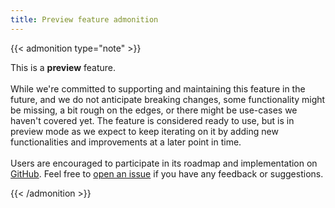 ```yaml
---
title: Preview feature admonition
---
```


{{< admonition type="note" >}}

This is a **preview** feature.
<br>
<br>
While we're committed to supporting and maintaining this feature in the future, and we do not anticipate breaking changes, some functionality might be missing, a bit rough on the edges, or there might be use-cases we haven't covered yet. The feature is considered ready to use, but is in preview mode as we expect to keep iterating on it by adding new functionalities and improvements at a later point in time.
<br>
<br>
Users are encouraged to participate in its roadmap and implementation on [GitHub](https://github.com/grafana/k6-jslib-testing). Feel free to [open an issue](https://github.com/grafana/k6/issues) if you have any feedback or suggestions.

{{< /admonition >}}
